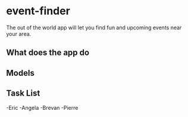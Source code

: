 # event-finder
The out of the world app will let you find fun and upcoming events near your area.

## What does the app do

## Models


## Task List

-Eric
-Angela
-Brevan
-Pierre

